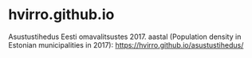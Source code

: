 # hvirro.github.io
Asustustihedus Eesti omavalitsustes 2017. aastal (Population density in Estonian municipalities in 2017):
https://hvirro.github.io/asustustihedus/
